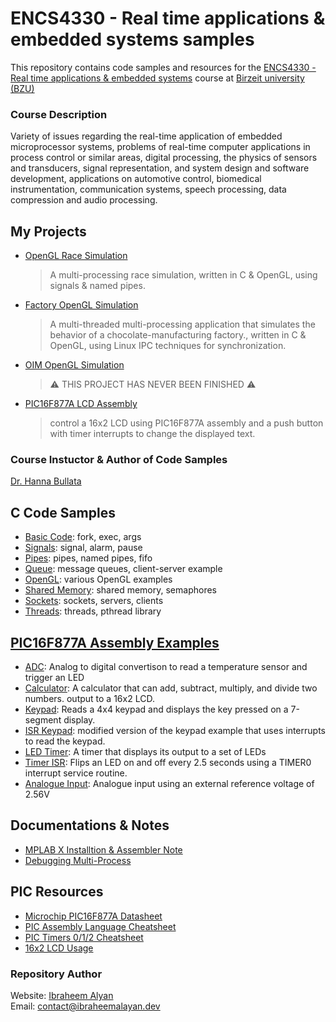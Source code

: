 # ENCS4330 - Real time applications & embedded systems samples

This repository contains code samples and resources for the [ENCS4330 - Real time applications & embedded systems](https://www.birzeit.edu/en/content/encs4330-real-time-applications-and-embedded-systems) course at [Birzeit university (BZU)](https://www.birzeit.edu/en)

### Course Description
Variety of issues regarding the real-time application of embedded microprocessor systems, problems of real-time computer applications in process control or similar areas, digital processing, the physics of sensors and transducers, signal representation, and system design and software development, applications on automotive control, biomedical instrumentation, communication systems, speech processing, data compression and audio processing.

## My Projects
* [OpenGL Race Simulation](https://github.com/ibraheemalayan/first_project_the_big_race)
    > A multi-processing race simulation, written in C & OpenGL, using signals & named pipes.
* [Factory OpenGL Simulation](https://github.com/ibraheemalayan/factory_opengl_simulation)
    > A multi-threaded multi-processing application that simulates the behavior of a chocolate-manufacturing factory., written in C & OpenGL, using Linux IPC techniques for synchronization.
* [OIM OpenGL Simulation](https://github.com/ibraheemalayan/OIM_opengl_simulation)
    > ⚠️ THIS PROJECT HAS NEVER BEEN FINISHED ⚠️
* [PIC16F877A LCD Assembly](https://github.com/ibraheemalayan/PIC16F877A_LCD_Assembly)
    > control a 16x2 LCD using PIC16F877A assembly and a push button with timer interrupts to change the displayed text.


### Course Instuctor & Author of Code Samples
[Dr. Hanna Bullata](mailto:hbullata@birzeit.edu)


## C Code Samples

* [Basic Code](./1_basic): fork, exec, args
* [Signals](./2_signal): signal, alarm, pause
* [Pipes](./3_pipe): pipes, named pipes, fifo
* [Queue](./4_queue): message queues, client-server example
* [OpenGL](./5_opengl): various OpenGL examples
* [Shared Memory](./6_shared_memory): shared memory, semaphores
* [Sockets](./7_socket): sockets, servers, clients
* [Threads](./8_threads): threads, pthread library

## [PIC16F877A Assembly Examples](./9_pic_assembly)

* [ADC](./9_pic_assembly/ADC): Analog to digital convertison to read a temperature sensor and trigger an LED
* [Calculator](./9_pic_assembly/CALC): A calculator that can add, subtract, multiply, and divide two numbers. output to a 16x2 LCD.
* [Keypad](./9_pic_assembly/KEYPAD): Reads a 4x4 keypad and displays the key pressed on a 7-segment display.
* [ISR Keypad](./9_pic_assembly/KEYPAD_ISR): modified version of the keypad example that uses interrupts to read the keypad.
* [LED Timer](./9_pic_assembly/LED1H): A timer that displays its output to a set of LEDs
* [Timer ISR](./9_pic_assembly/TIMER): Flips an LED on and off every 2.5 seconds using a TIMER0 interrupt service routine.
* [Analogue Input](./9_pic_assembly/VINTEST): Analogue input using an external reference voltage of 2.56V



## Documentations & Notes

* [MPLAB X Installtion & Assembler Note](./9_pic_assembly/README.md#L5)
* [Debugging Multi-Process](./docs/debugging_multi_process.md)

## PIC Resources
* [Microchip PIC16F877A Datasheet](https://ww1.microchip.com/downloads/en/devicedoc/39582b.pdf)
* [PIC Assembly Language Cheatsheet](http://www.niplesoft.com/blog/wp-content/uploads/2016/02/PIC-ASM-Cheatsheet.pdf)
* [PIC Timers 0/1/2 Cheatsheet](https://exploreembedded.com/wiki/PIC16f877a_Timer)
* [16x2 LCD Usage](https://circuitdigest.com/article/16x2-lcd-display-module-pinout-datasheet)

### Repository Author
Website: [Ibraheem Alyan](https://www.ibraheemalayan.dev/)    
Email: contact@ibraheemalayan.dev
